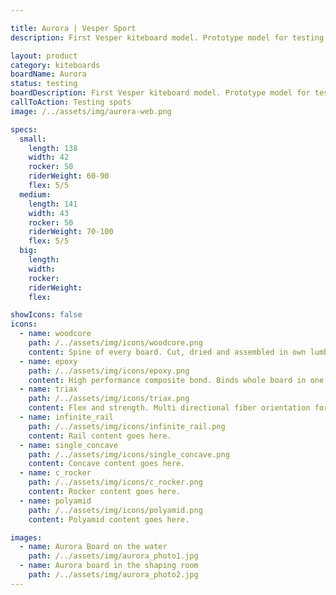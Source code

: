 ```yaml
---

title: Aurora | Vesper Sport
description: First Vesper kiteboard model. Prototype model for testing purposes. Ride it and give us some feedback.

layout: product
category: kiteboards
boardName: Aurora
status: testing
boardDescription: First Vesper kiteboard model. Prototype model for testing purposes. Ride it and give us some feedback.
callToAction: Testing spots
image: /../assets/img/aurora-web.png

specs:
  small:
    length: 138
    width: 42
    rocker: 50
    riderWeight: 60-90
    flex: 5/5
  medium:
    length: 141
    width: 43
    rocker: 50
    riderWeight: 70-100
    flex: 5/5
  big:
    length:
    width:
    rocker:
    riderWeight:
    flex:

showIcons: false
icons:
  - name: woodcore
    path: /../assets/img/icons/woodcore.png
    content: Spine of every board. Cut, dried and assembled in own lumbermill.
  - name: epoxy
    path: /../assets/img/icons/epoxy.png
    content: High performance composite bond. Binds whole board in one piece.
  - name: triax
    path: /../assets/img/icons/triax.png
    content: Flex and strength. Multi directional fiber orientation for best performance and weight.
  - name: infinite_rail
    path: /../assets/img/icons/infinite_rail.png
    content: Rail content goes here.
  - name: single_concave
    path: /../assets/img/icons/single_concave.png
    content: Concave content goes here.
  - name: c_rocker
    path: /../assets/img/icons/c_rocker.png
    content: Rocker content goes here.
  - name: polyamid
    path: /../assets/img/icons/polyamid.png
    content: Polyamid content goes here.

images:
  - name: Aurora Board on the water
    path: /../assets/img/aurora_photo1.jpg
  - name: Aurora board in the shaping room
    path: /../assets/img/aurora_photo2.jpg
---
```

